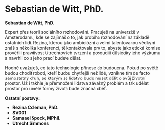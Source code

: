 # Sebastian de Witt, PhD.

__Sebastian de Witt, PhD.__

Expert přes teorii sociálního rozhodování. Pracuješ na univerzitě v Amsterodamu, kde se zajímáš o to, jak probíhá rozhodování na základě ostatních lidí. Rezina, kterou jako ambiciózní a velmi talentovanou vědkyni znáš s několika konferencí, tě kontaktovala pro to, abyste jako etická komise prověřili pravdivost Utrechtových tvrzení a posoudili důsledky jeho výzkumu a navrhli co s jeho prací budete dělat.

Hodně uvažuješ, co tato technologie přinese do budoucna. Pokud po světě budou chodit roboti, kteří budou chytřejší než lidé, vznikne tím de facto samostatný druh, se kterým se lidstvo bude muset dělit o svůj životní prostor. Už i takhle je přemnožení lidstva závažný problém a tak udělat prostor pro umělé formy života bude značná oběť.

<!-- novy sloupec -->
__Ostatní postavy:__
- __Rezina Coleman, PhD.__
- __SV001__
- __Samaael Spock, MPhil.__
- __Utrecht Simmons__
